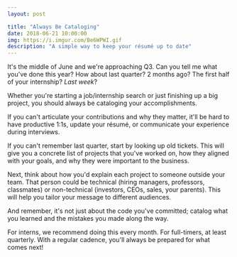 ```yaml
---
layout: post

title: "Always Be Cataloging"
date: 2018-06-21 10:00:00
img: https://i.imgur.com/Be6WPWI.gif
description: "A simple way to keep your résumé up to date"
---
```


It's the middle of June and we're approaching Q3. Can you tell me what you've done this year? How about last quarter? 2 months ago? The first half of your internship? _Last week_?

Whether you're starting a job/internship search or just finishing up a big project, you should always be cataloging your accomplishments.

If you can't articulate your contributions and why they matter, it'll be hard to have productive 1:1s, update your résumé, or communicate your experience during interviews.

If you can't remember last quarter, start by looking up old tickets. This will give you a concrete list of projects that you've worked on, how they aligned with your goals, and why they were important to the business.

Next, think about how you'd explain each project to someone outside your team. That person could be technical (hiring managers, professors, classmates) or non-technical (investors, CEOs, sales, your parents). This will help you tailor your message to different audiences.

And remember, it's not just about the code you've committed; catalog what you learned and the mistakes you made along the way.

For interns, we recommend doing this every month. For full-timers, at least quarterly. With a regular cadence, you'll always be prepared for what comes next!